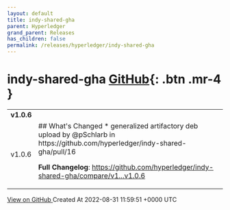```yaml
---
layout: default
title: indy-shared-gha
parent: Hyperledger
grand_parent: Releases
has_children: false
permalink: /releases/hyperledger/indy-shared-gha
---
```


# indy-shared-gha <span class="fs-3 right-align">[GitHub](https://github.com/hyperledger/indy-shared-gha){: .btn .mr-4 }</span>


<div>
    <table>
        <tr>
            <td colspan="2">
                <b>
                    v1.0.6
                </b>
            </td>
        </tr>
        <tr>
            <td>
                <span class="chip">
                    v1.0.6
                </span>
            </td>
            <td>
                ## What's Changed
* generalized artifactory deb upload by @pSchlarb in https://github.com/hyperledger/indy-shared-gha/pull/16


**Full Changelog**: https://github.com/hyperledger/indy-shared-gha/compare/v1...v1.0.6
            </td>
        </tr>
    </table>
    <a href="https://github.com/hyperledger/indy-shared-gha/releases/tag/v1.0.6" class=".btn">
        View on GitHub
    </a>
    <span class="right-align">
        Created At 2022-08-31 11:59:51 +0000 UTC
    </span>
</div>


